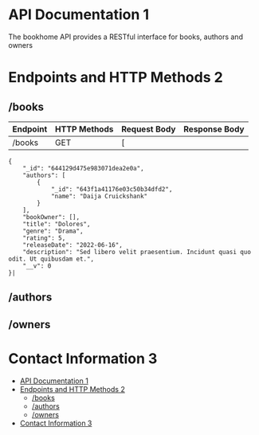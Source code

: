# API Documentation 1
The bookhome API provides a RESTful interface for books, authors and owners

# Endpoints and HTTP Methods 2
## /books
|Endpoint|HTTP Methods|Request Body|Response Body|
|:-------|:-----------|:-----------|:------------|
|/books  |GET         |[
    {
        "_id": "644129d475e983071dea2e0a",
        "authors": [
            {
                "_id": "643f1a41176e03c50b34dfd2",
                "name": "Daija Cruickshank"
            }
        ],
        "bookOwner": [],
        "title": "Dolores",
        "genre": "Drama",
        "rating": 5,
        "releaseDate": "2022-06-16",
        "description": "Sed libero velit praesentium. Incidunt quasi quo odit. Ut quibusdam et.",
        "__v": 0
    }|
## /authors

## /owners



# Contact Information 3
- [API Documentation 1](#api-documentation-1)
- [Endpoints and HTTP Methods 2](#endpoints-and-http-methods-2)
  - [/books](#books)
  - [/authors](#authors)
  - [/owners](#owners)
- [Contact Information 3](#contact-information-3)




 

